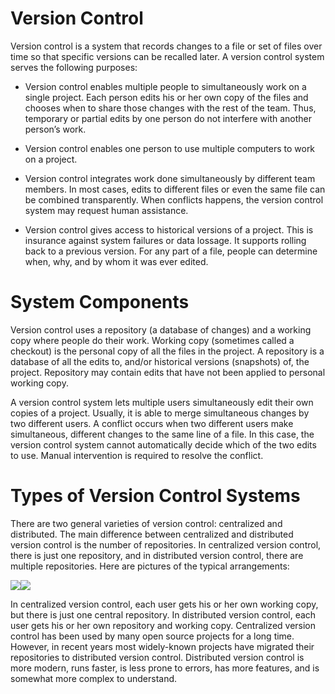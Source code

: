 # **Version Control**

Version control is a system that records changes to a file or set of files over time so that specific versions can be recalled later. A version control system serves the following purposes:

* Version control enables multiple people to simultaneously work on a single project. Each person edits his or her own copy of the files and chooses when to share those changes with the rest of the team. Thus, temporary or partial edits by one person do not interfere with another person’s work.

* Version control enables one person to use multiple computers to work on a project.

* Version control integrates work done simultaneously by different team members. In most cases, edits to different files or even the same file can be combined transparently. When conflicts happens, the version control system may request human assistance.

* Version control gives access to historical versions of a project. This is insurance against system failures or data lossage. It supports rolling back to a previous version. For any part of a file, people can determine when, why, and by whom it was ever edited.

# **System Components**

Version control uses a repository \(a database of changes\) and a working copy where people do their work. Working copy \(sometimes called a checkout\) is the personal copy of all the files in the project. A repository is a database of all the edits to, and/or historical versions \(snapshots\) of, the project. Repository may contain edits that have not been applied to personal working copy.

A version control system lets multiple users simultaneously edit their own copies of a project. Usually, it is able to merge simultaneous changes by two different users. A conflict occurs when two different users make simultaneous, different changes to the same line of a file. In this case, the version control system cannot automatically decide which of the two edits to use. Manual intervention is required to resolve the conflict.

# Types of Version Control Systems

There are two general varieties of version control: centralized and distributed. The main difference between centralized and distributed version control is the number of repositories. In centralized version control, there is just one repository, and in distributed version control, there are multiple repositories. Here are pictures of the typical arrangements:

![](https://lh6.googleusercontent.com/aDK3zQ0ftlZdkZQJ0d2cBzI8zzl0nK0tjmpiy23072WuXSlzZzBz3ytndLDj0W-iElcWYX-Stx5NUTtYmUasGr1U9JHm8pDf6vsufpuckZkC-gOGFEZl1iFMgo0LyML8JeGYJ3Ho)![](https://lh6.googleusercontent.com/gVIdJFm3uThjwjhq0iYNoCparkx5IQPSejpKZzmS-jyfdgNzuZVrLEG4HsWbJUnOIDv3sRW632_6ed-Bk-f9bcuIWo3XP-H_3BwraA7GRzzvlf9Xvt6MygXY6jgVDVgsf3ez6_zV)

In centralized version control, each user gets his or her own working copy, but there is just one central repository. In distributed version control, each user gets his or her own repository and working copy. Centralized version control has been used by many open source projects for a long time. However, in recent years most widely-known projects have migrated their repositories to distributed version control. Distributed version control is more modern, runs faster, is less prone to errors, has more features, and is somewhat more complex to understand.

